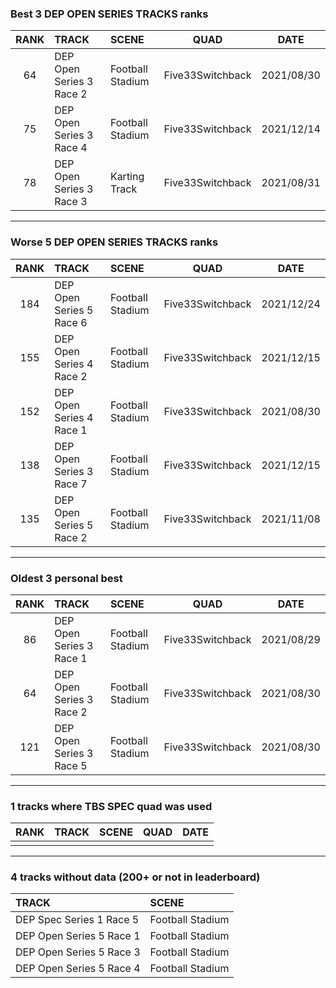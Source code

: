 ### Best 3 DEP OPEN SERIES TRACKS ranks
|RANK|TRACK|SCENE|QUAD|DATE|
|:---:|:---|:---|:---:|:---:|
|64|DEP Open Series 3 Race 2|Football Stadium|Five33Switchback|2021/08/30|
|75|DEP Open Series 3 Race 4|Football Stadium|Five33Switchback|2021/12/14|
|78|DEP Open Series 3 Race 3|Karting Track|Five33Switchback|2021/08/31|
---
### Worse 5 DEP OPEN SERIES TRACKS ranks
|RANK|TRACK|SCENE|QUAD|DATE|
|:---:|:---|:---|:---:|:---:|
|184|DEP Open Series 5 Race 6|Football Stadium|Five33Switchback|2021/12/24|
|155|DEP Open Series 4 Race 2|Football Stadium|Five33Switchback|2021/12/15|
|152|DEP Open Series 4 Race 1|Football Stadium|Five33Switchback|2021/08/30|
|138|DEP Open Series 3 Race 7|Football Stadium|Five33Switchback|2021/12/15|
|135|DEP Open Series 5 Race 2|Football Stadium|Five33Switchback|2021/11/08|
---
### Oldest 3 personal best
|RANK|TRACK|SCENE|QUAD|DATE|
|:---:|:---|:---|:---:|:---:|
|86|DEP Open Series 3 Race 1|Football Stadium|Five33Switchback|2021/08/29|
|64|DEP Open Series 3 Race 2|Football Stadium|Five33Switchback|2021/08/30|
|121|DEP Open Series 3 Race 5|Football Stadium|Five33Switchback|2021/08/30|
---
### 1 tracks where TBS SPEC quad was used
|RANK|TRACK|SCENE|QUAD|DATE|
|:---:|:---|:---|:---:|:---:|
||||||
---
### 4 tracks without data (200+ or not in leaderboard)
|TRACK|SCENE|
|:---|:---|
|DEP Spec Series 1 Race 5|Football Stadium|
|DEP Open Series 5 Race 1|Football Stadium|
|DEP Open Series 5 Race 3|Football Stadium|
|DEP Open Series 5 Race 4|Football Stadium|
